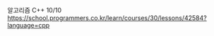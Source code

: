 알고리즘 C++
10/10<br>
https://school.programmers.co.kr/learn/courses/30/lessons/42584?language=cpp<br>
